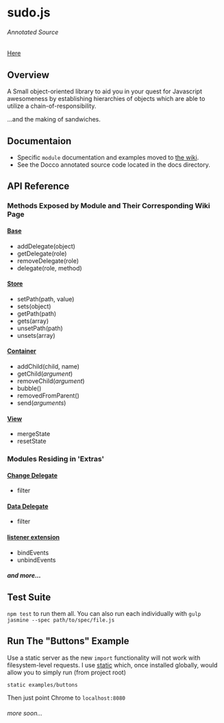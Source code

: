 # sudo.js

###### Annotated Source
[Here](http://sudo-js.github.io/make-me-a-sandwich/)

## Overview

A Small object-oriented library to aid you in your quest for Javascript
awesomeness by establishing hierarchies of objects which are able to utilize
a chain-of-responsibility.

...and the making of sandwiches.

## Documentaion

- Specific `module` documentation and examples moved to [the wiki](https://github.com/sudo-js/make-me-a-sandwich/wiki/_pages).
- See the Docco annotated source code located in the docs directory.

## API Reference

### Methods Exposed by Module and Their Corresponding Wiki Page

#### [Base](https://github.com/sudo-js/make-me-a-sandwich/wiki/base)

+ addDelegate(object)
+ getDelegate(role)
+ removeDelegate(role)
+ delegate(role, method)

#### [Store](https://github.com/sudo-js/make-me-a-sandwich/wiki/store)

+ setPath(path, value)
+ sets(object)
+ getPath(path)
+ gets(array)
+ unsetPath(path)
+ unsets(array)

#### [Container](https://github.com/sudo-js/make-me-a-sandwich/wiki/container)

+ addChild(child, name)
+ getChild(_argument_)
+ removeChild(_argument_)
+ bubble()
+ removedFromParent()
+ send(_arguments_)

#### [View](https://github.com/sudo-js/make-me-a-sandwich/wiki/view)

+ mergeState
+ resetState

### Modules Residing in 'Extras'

#### [Change Delegate](https://github.com/sudo-js/make-me-a-sandwich/wiki/change-delegate)

+ filter

#### [Data Delegate](https://github.com/sudo-js/make-me-a-sandwich/wiki/data-delegate)

+ filter

#### [listener extension](https://github.com/sudo-js/make-me-a-sandwich/wiki/listener-extension)

+ bindEvents
+ unbindEvents

##### and more...

## Test Suite

`npm test` to run them all. You can also run each individually with
`gulp jasmine --spec path/to/spec/file.js`

## Run The "Buttons" Example

Use a static server as the new `import` functionality will not work with filesystem-level requests. I use [static](https://www.npmjs.com/package/node-static)
which, once installed globally, would allow you to simply run (from project root) 

    static examples/buttons
    
Then just point Chrome to `localhost:8080`

###### more soon...
